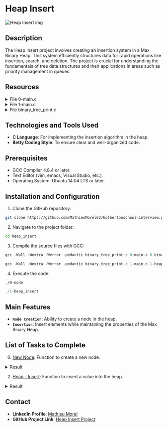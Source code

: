 # Heap Insert

![Heap Insert img](https://github.com/MathieuMorel62/holbertonschool-interview/assets/113856302/1a745e02-b915-4e61-b3b1-02ee0d0536dc)

## Description
The Heap Insert project involves creating an insertion system in a Max Binary Heap. This system efficiently structures data for rapid operations like insertion, search, and deletion. The project is crucial for understanding the fundamentals of tree data structures and their applications in areas such as priority management in queues.

## Resources
<details>
<summary>File 0-main.c</summary>
<br>

```c
#include <stdlib.h>
#include "binary_trees.h"

/**
 * _binary_tree_delete - Deallocate a binary tree
 *
 * @tree: Pointer to the root of the tree to delete
 */
static void _binary_tree_delete(binary_tree_t *tree)
{
    if (tree)
    {
        _binary_tree_delete(tree->left);
        _binary_tree_delete(tree->right);
        free(tree);
    }
}

/**
 * main - Entry point
 *
 * Return: Always 0 (Success)
 */
int main(void)
{
    binary_tree_t *root;

    root = binary_tree_node(NULL, 98);

    root->left = binary_tree_node(root, 12);
    root->left->left = binary_tree_node(root->left, 6);
    root->left->right = binary_tree_node(root->left, 16);

    root->right = binary_tree_node(root, 402);
    root->right->left = binary_tree_node(root->right, 256);
    root->right->right = binary_tree_node(root->right, 512);

    binary_tree_print(root);
    _binary_tree_delete(root);
    return (0);
}
```

</details>
<details>
<summary>File 1-main.c</summary>
<br>

```c
#include <stdlib.h>
#include <stdio.h>
#include "binary_trees.h"

/**
 * _binary_tree_delete - Deallocate a binary tree
 *
 * @tree: Pointer to the root of the tree to delete
 */
static void _binary_tree_delete(binary_tree_t *tree)
{
    if (tree)
    {
        _binary_tree_delete(tree->left);
        _binary_tree_delete(tree->right);
        free(tree);
    }
}

/**
 * main - Entry point
 *
 * Return: 0 on success, error code on failure
 */
int main(void)
{
    heap_t *root;
    heap_t *node;

    root = NULL;
    node = heap_insert(&root, 98);
    printf("Inserted: %d\n", node->n);
    binary_tree_print(root);
    node = heap_insert(&root, 402);
    printf("\nInserted: %d\n", node->n);
    binary_tree_print(root);
    node = heap_insert(&root, 12);
    printf("\nInserted: %d\n", node->n);
    binary_tree_print(root);
    node = heap_insert(&root, 46);
    printf("\nInserted: %d\n", node->n);
    binary_tree_print(root);
    node = heap_insert(&root, 128);
    printf("\nInserted: %d\n", node->n);
    binary_tree_print(root);
    node = heap_insert(&root, 256);
    printf("\nInserted: %d\n", node->n);
    binary_tree_print(root);
    node = heap_insert(&root, 512);
    printf("\nInserted: %d\n", node->n);
    binary_tree_print(root);
    node = heap_insert(&root, 50);
    printf("\nInserted: %d\n", node->n);
    binary_tree_print(root);
    _binary_tree_delete(root);
    return (0);
}
```
</details>

<details>
<summary>File binary_tree_print.c</summary>
<br>

```c
#include <stdio.h>
#include <stdlib.h>
#include <string.h>
#include "binary_trees.h"

/* Original code from http://stackoverflow.com/a/13755911/5184480 */

/**
 * print_t - Stores recursively each level in an array of strings
 *
 * @tree: Pointer to the node to print
 * @offset: Offset to print
 * @depth: Depth of the node
 * @s: Buffer
 *
 * Return: length of printed tree after process
 */
static int print_t(const binary_tree_t *tree, int offset, int depth, char **s)
{
	char b[6];
	int width, left, right, is_left, i;

	if (!tree)
		return (0);
	is_left = (tree->parent && tree->parent->left == tree);
	width = sprintf(b, "(%03d)", tree->n);
	left = print_t(tree->left, offset, depth + 1, s);
	right = print_t(tree->right, offset + left + width, depth + 1, s);
	for (i = 0; i < width; i++)
		s[depth][offset + left + i] = b[i];
	if (depth && is_left)
	{
		for (i = 0; i < width + right; i++)
			s[depth - 1][offset + left + width / 2 + i] = '-';
		s[depth - 1][offset + left + width / 2] = '.';
	}
	else if (depth && !is_left)
	{
		for (i = 0; i < left + width; i++)
			s[depth - 1][offset - width / 2 + i] = '-';
		s[depth - 1][offset + left + width / 2] = '.';
	}
	return (left + width + right);
}

/**
 * _height - Measures the height of a binary tree
 *
 * @tree: Pointer to the node to measures the height
 *
 * Return: The height of the tree starting at @node
 */
static size_t _height(const binary_tree_t *tree)
{
	size_t height_l;
	size_t height_r;

	height_l = tree->left ? 1 + _height(tree->left) : 0;
	height_r = tree->right ? 1 + _height(tree->right) : 0;
	return (height_l > height_r ? height_l : height_r);
}

/**
 * binary_tree_print - Prints a binary tree
 *
 * @tree: Pointer to the root node of the tree to print
 */
void binary_tree_print(const binary_tree_t *tree)
{
	char **s;
	size_t height, i, j;

	if (!tree)
		return;
	height = _height(tree);
	s = malloc(sizeof(*s) * (height + 1));
	if (!s)
		return;
	for (i = 0; i < height + 1; i++)
	{
		s[i] = malloc(sizeof(**s) * 255);
		if (!s[i])
			return;
		memset(s[i], 32, 255);
	}
	print_t(tree, 0, 0, s);
	for (i = 0; i < height + 1; i++)
	{
		for (j = 254; j > 1; --j)
		{
			if (s[i][j] != ' ')
				break;
			s[i][j] = '\0';
		}
		printf("%s\n", s[i]);
		free(s[i]);
	}
	free(s);
}
```

</details>

## Technologies and Tools Used
- **C Language**: For implementing the insertion algorithm in the heap.
- **Betty Coding Style**: To ensure clear and well-organized code.

## Prerequisites
- GCC Compiler 4.8.4 or later.
- Text Editor (vim, emacs, Visual Studio, etc.).
- Operating System: Ubuntu 14.04 LTS or later.

## Installation and Configuration
1. Clone the GitHub repository:

```bash
git clone https://github.com/MathieuMorel62/holbertonschool-interview.git
```

2. Navigate to the project folder:

```bash
cd heap_insert
```

3. Compile the source files with GCC:

```c
gcc -Wall -Wextra -Werror -pedantic binary_tree_print.c 0-main.c 0-binary_tree_node.c -o 0-node
```

```c
gcc -Wall -Wextra -Werror -pedantic binary_tree_print.c 1-main.c 1-heap_insert.c 0-binary_tree_node.c -o 1-heap_insert
```

4. Execute the code:

```bash
./0-node
```

```c
./1-heap_insert
```


## Main Features
-   **`Node Creation`**: Ability to create a node in the heap.
- **`Insertion`**: Insert elements while maintaining the properties of the Max Binary Heap.

## List of Tasks to Complete
0. [New Node](https://github.com/MathieuMorel62/holbertonschool-interview/blob/main/heap_insert/0-binary_tree_node.c): Function to create a new node.<br>

<details>
	<summary>Result</summary>
	<img width="300" alt="Capture d’écran 2024-01-17 à 19 30 40" src="https://github.com/MathieuMorel62/holbertonschool-interview/assets/113856302/e6e5e35e-10af-440a-820b-f41405eca932">
</details>
 
2. [Heap - Insert](https://github.com/MathieuMorel62/holbertonschool-interview/blob/main/heap_insert/1-heap_insert.c): Function to insert a value into the heap.<br>

<details>
	<summary>Result</summary>
	<img width="300" alt="Capture d’écran 2024-01-17 à 19 31 00" src="https://github.com/MathieuMorel62/holbertonschool-interview/assets/113856302/d9c757d5-d20f-45b2-87a1-df6b4dc2a054">
</details>

## Contact
- **LinkedIn Profile**: [Mathieu Morel](https://www.linkedin.com/in/mathieu-morel-9ab457261/)
- **GitHub Project Link**: [Heap Insert Project](https://github.com/MathieuMorel62/holbertonschool-interview/tree/main/heap_insert)
